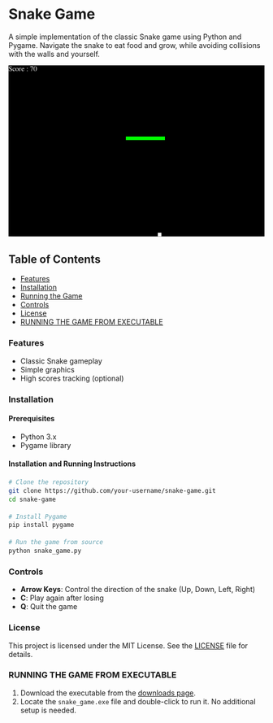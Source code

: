 # Snake Game

A simple implementation of the classic Snake game using Python and Pygame. Navigate the snake to eat food and grow, while avoiding collisions with the walls and yourself.

![Screenshot of Snake Game](snake.png)  <!-- Replace with your actual image file name -->

## Table of Contents
- [Features](#features)
- [Installation](#installation)
- [Running the Game](#running-the-game)
- [Controls](#controls)
- [License](#license)
- [RUNNING THE GAME FROM EXECUTABLE](#running-the-game-from-executable)

### Features
- Classic Snake gameplay
- Simple graphics
- High scores tracking (optional)

### Installation

#### Prerequisites
- Python 3.x
- Pygame library

#### Installation and Running Instructions
```bash
# Clone the repository
git clone https://github.com/your-username/snake-game.git
cd snake-game

# Install Pygame
pip install pygame

# Run the game from source
python snake_game.py
```

### Controls
- **Arrow Keys**: Control the direction of the snake (Up, Down, Left, Right)
- **C**: Play again after losing
- **Q**: Quit the game

### License
This project is licensed under the MIT License. See the [LICENSE](LICENSE) file for details.

### RUNNING THE GAME FROM EXECUTABLE
1. Download the executable from the [downloads page](link-to-your-download).
2. Locate the `snake_game.exe` file and double-click to run it. No additional setup is needed.
